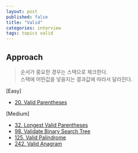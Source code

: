 ```yaml
---
layout: post
published: false
title: "Valid"
categories: interview
tags: topics valid
---
```


## Approach
> 순서가 중요한 경우는 스택으로 체크한다.   
> 스택에 어떤값을 넣을지는 결과값에 따라서 달라진다.

[Easy]
- [20. Valid Parentheses](/interview/2023/02/20/valid-parentheses/)

[Medium]
- [32. Longest Valid Parentheses](/interview/2023/04/24/longest-valid-parentheses/)
- [98. Validate Binary Search Tree](/interview/2023/04/16/validate-binary-search-tree/)
- [125. Valid Palindrome](/interview/2023/05/21/valid-palindrome/)
- [242. Valid Anagram](/interview/2023/05/21/valid-anagram/)

